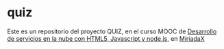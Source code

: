 # quiz
Este es un repositorio del proyecto QUIZ, en el curso MOOC de 
[Desarrollo de servicios en la nube con HTML5, Javascript y node.js](https://www.miriadax.net/web/javascript-node-js), 
en [MiriadaX]




[MiriadaX]: https://www.miriadax.net
